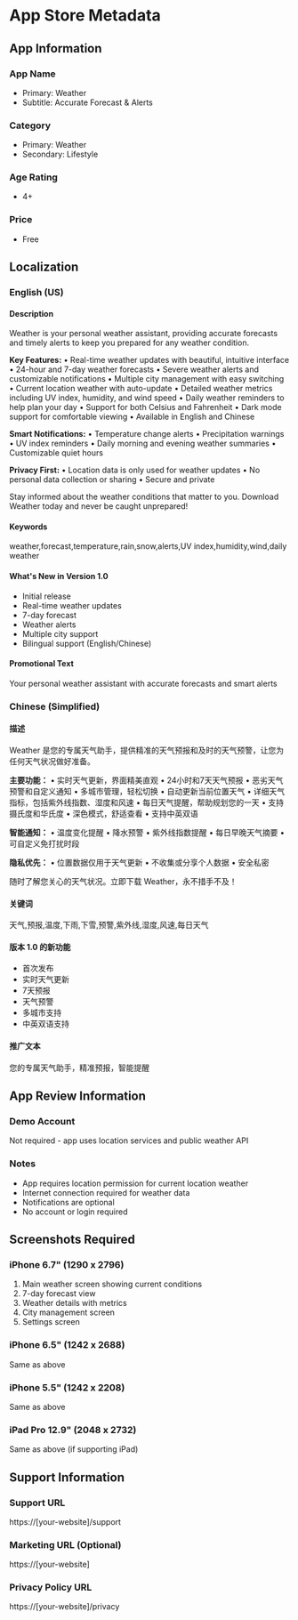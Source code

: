 # App Store Metadata

## App Information

### App Name
- Primary: Weather
- Subtitle: Accurate Forecast & Alerts

### Category
- Primary: Weather
- Secondary: Lifestyle

### Age Rating
- 4+

### Price
- Free

## Localization

### English (US)

#### Description
Weather is your personal weather assistant, providing accurate forecasts and timely alerts to keep you prepared for any weather condition.

**Key Features:**
• Real-time weather updates with beautiful, intuitive interface
• 24-hour and 7-day weather forecasts
• Severe weather alerts and customizable notifications
• Multiple city management with easy switching
• Current location weather with auto-update
• Detailed weather metrics including UV index, humidity, and wind speed
• Daily weather reminders to help plan your day
• Support for both Celsius and Fahrenheit
• Dark mode support for comfortable viewing
• Available in English and Chinese

**Smart Notifications:**
• Temperature change alerts
• Precipitation warnings
• UV index reminders
• Daily morning and evening weather summaries
• Customizable quiet hours

**Privacy First:**
• Location data is only used for weather updates
• No personal data collection or sharing
• Secure and private

Stay informed about the weather conditions that matter to you. Download Weather today and never be caught unprepared!

#### Keywords
weather,forecast,temperature,rain,snow,alerts,UV index,humidity,wind,daily weather

#### What's New in Version 1.0
- Initial release
- Real-time weather updates
- 7-day forecast
- Weather alerts
- Multiple city support
- Bilingual support (English/Chinese)

#### Promotional Text
Your personal weather assistant with accurate forecasts and smart alerts

### Chinese (Simplified)

#### 描述
Weather 是您的专属天气助手，提供精准的天气预报和及时的天气预警，让您为任何天气状况做好准备。

**主要功能：**
• 实时天气更新，界面精美直观
• 24小时和7天天气预报
• 恶劣天气预警和自定义通知
• 多城市管理，轻松切换
• 自动更新当前位置天气
• 详细天气指标，包括紫外线指数、湿度和风速
• 每日天气提醒，帮助规划您的一天
• 支持摄氏度和华氏度
• 深色模式，舒适查看
• 支持中英双语

**智能通知：**
• 温度变化提醒
• 降水预警
• 紫外线指数提醒
• 每日早晚天气摘要
• 可自定义免打扰时段

**隐私优先：**
• 位置数据仅用于天气更新
• 不收集或分享个人数据
• 安全私密

随时了解您关心的天气状况。立即下载 Weather，永不措手不及！

#### 关键词
天气,预报,温度,下雨,下雪,预警,紫外线,湿度,风速,每日天气

#### 版本 1.0 的新功能
- 首次发布
- 实时天气更新
- 7天预报
- 天气预警
- 多城市支持
- 中英双语支持

#### 推广文本
您的专属天气助手，精准预报，智能提醒

## App Review Information

### Demo Account
Not required - app uses location services and public weather API

### Notes
- App requires location permission for current location weather
- Internet connection required for weather data
- Notifications are optional
- No account or login required

## Screenshots Required

### iPhone 6.7" (1290 x 2796)
1. Main weather screen showing current conditions
2. 7-day forecast view
3. Weather details with metrics
4. City management screen
5. Settings screen

### iPhone 6.5" (1242 x 2688)
Same as above

### iPhone 5.5" (1242 x 2208)
Same as above

### iPad Pro 12.9" (2048 x 2732)
Same as above (if supporting iPad)

## Support Information

### Support URL
https://[your-website]/support

### Marketing URL (Optional)
https://[your-website]

### Privacy Policy URL
https://[your-website]/privacy